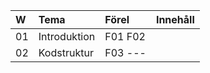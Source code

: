 | W  | Tema         | Förel   | Innehåll |
|:---|:-------------|:--------|:---------|
| 01 | Introduktion | F01 F02 |          |
| 02 | Kodstruktur  | F03 --- |          |